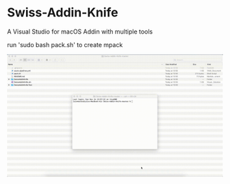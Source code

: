 # Swiss-Addin-Knife
A Visual Studio for macOS Addin with multiple tools

run 'sudo bash pack.sh' to create mpack

![Swiss-Addin-Knife](images/creatempack.gif)
